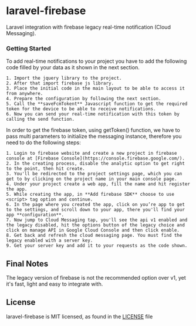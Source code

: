 # laravel-firebase
Laravel integration with firebase legacy real-time notification (Cloud Messaging).


### Getting Started
To add real-time notifications to your project you have to add the following code filled by your data as it shown in the next section.

	1. Import the jquery library to the project.
	2. After that import firebase js library.
	3. Place the initial code in the main layout to be able to access it from anywhere.
	4. Prepare the configuration by following the next section.
	5. Call the **saveFcmTokent** Javascript function to get the required token for the device to be able to receive notifications.
	6. Now you can send your real-time notification with this token by calling the send function.

In order to get the firebase token, using getToken() function, we have to pass multi parameters to initialize the messaging instance, therefore you need to do the following steps:

	1. Login to firebase website and create a new project in firebase console at [Firebase Console](https://console.firebase.google.com/).
	2. In the creating process, disable the analytic option to get right to the point, then hit create.
	3. You'll be redirected to the project settings page, which you can get to by clicking on the project name in your main console page.
	4. Under your project create a web app, fill the name and hit register the app.
	5. While creating the app, in **Add firebase SDK** choose to use <script> tag option and continue.
	6. In the page where you created the app, click on you’re app to get to the settings, and scroll down to your app, there you'll find your app **configuration**.
	7. Now jump to Cloud Messaging tap, you'll see the api v1 enabled and the legacy disabled, hit the options button of the legacy choice and click on manage API in Google Cloud Console and then click enable.
	8. Get back and refresh the cloud messaging page. You must find the legacy enabled with a server key.
	9. Get your server key and add it to your requests as the code shown.


## Final Notes
The legacy version of firebase is not the recommended option over v1, yet it's fast, light and easy to integrate with.

## License
 laravel-firebase is MIT licensed, as found in the [LICENSE](https://github.com/ritta-ibrahim/laravel-firebase/blob/HEAD/LICENSE) file
